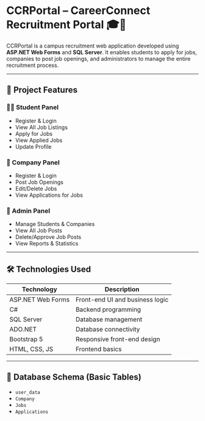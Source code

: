 # CCRPortal – CareerConnect Recruitment Portal 🎓💼

CCRPortal is a campus recruitment web application developed using **ASP.NET Web Forms** and **SQL Server**. It enables students to apply for jobs, companies to post job openings, and administrators to manage the entire recruitment process.

---

## 🚀 Project Features

### 👨‍🎓 Student Panel
- Register & Login
- View All Job Listings
- Apply for Jobs
- View Applied Jobs
- Update Profile

### 🏢 Company Panel
- Register & Login
- Post Job Openings
- Edit/Delete Jobs
- View Applications for Jobs

### 🔐 Admin Panel
- Manage Students & Companies
- View All Job Posts
- Delete/Approve Job Posts
- View Reports & Statistics

---

## 🛠️ Technologies Used

| Technology         | Description                          |
|--------------------|--------------------------------------|
| ASP.NET Web Forms  | Front-end UI and business logic      |
| C#                 | Backend programming                  |
| SQL Server         | Database management                  |
| ADO.NET            | Database connectivity                |
| Bootstrap 5        | Responsive front-end design          |
| HTML, CSS, JS      | Frontend basics                      |

---

## 🧩 Database Schema (Basic Tables)
- `user_data`
- `Company`
- `Jobs`
- `Applications`
